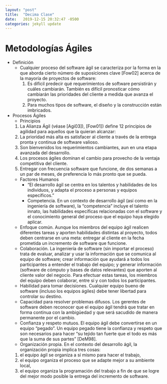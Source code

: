 ```yaml
---
layout: "post"
title:  "Decima Clase"
date:   2019-12-15 20:32:47 -0500
categories: jekyll update
---
```


# Metodologías Ágiles

* Definición
    * Cualquier proceso del software ágil se caracteriza por la forma en la que aborda cierto número de suposiciones clave [Fow02] acerca de la mayoría de proyectos de software:
        1. Es difícil predecir qué requerimientos de software persistirán y cuáles cambiarán. También es difícil pronosticar cómo cambiarán las prioridades del cliente a medida que avanza el proyecto.
        2. Para muchos tipos de software, el diseño y la construcción están imbricados. 
* Procesos Ágiles
    * Principios 
    1. La Alianza Ágil (véase [Agi03]), [Fow01]) define 12 principios de agilidad para aquellos que la quieran alcanzar:
    2. La prioridad más alta es satisfacer al cliente a través de la entrega pronta y continua de software valioso. 
    3. Son bienvenidos los requerimientos cambiantes, aun en una etapa avanzada del desarrollo.
    4. Los procesos ágiles dominan el cambio para provecho de la ventaja competitiva del cliente. 
    5. Entregar con frecuencia software que funcione, de dos semanas a un par de meses, de preferencia lo más pronto que se pueda.
    * Factores Humanos
        * “El desarrollo ágil se centra en los talentos y habilidades de los individuos, y adapta el proceso a personas y equipos específicos.”
        * Competencia. En un contexto de desarrollo ágil (así como en la ingeniería de software), la “competencia” incluye el talento innato, las habilidades específicas relacionadas con el software y el conocimiento general del proceso que el equipo haya elegido aplicar.
    * Enfoque común. Aunque los miembros del equipo ágil realicen diferentes tareas y aporten habilidades distintas al proyecto, todos deben centrarse en una meta: entregar al cliente en la fecha prometida un incremento de software que funcione.
    * Colaboración. La ingeniería de software (sin importar el proceso) trata de evaluar, analizar y usar la información que se comunica al equipo de software; crear información que ayudará a todos los participantes a entender el trabajo del equipo; y generar información (software de cómputo y bases de datos relevantes) que aporten al cliente valor del negocio. Para efectuar estas tareas, los miembros del equipo deben colaborar, entre sí y con todos los participantes.
    * Habilidad para tomar decisiones. Cualquier equipo bueno de software (incluso los equipos ágiles) debe tener libertad para controlar su destino.
    * Capacidad para resolver problemas difusos. Los gerentes de software deben reconocer que el equipo ágil tendrá que tratar en forma continua con la ambigüedad y que será sacudido de manera permanente por el cambio.
    * Confianza y respeto mutuos. El equipo ágil debe convertirse en un equipo “pegado”. Un equipo pegado tiene la confianza y respeto que son necesarios para hacer “su tejido tan fuerte que el todo es más que la suma de sus partes” [DeM98].
    * Organización propia. En el contexto del desarrollo ágil, la organización propia implica tres cosas: 
    1. el equipo ágil se organiza a sí mismo para hacer el trabajo, 
    2. el equipo organiza el proceso que se adapte mejor a su ambiente local, 
    3. el equipo organiza la programación del trabajo a fin de que se logre del mejor modo posible la entrega del incremento de software.

